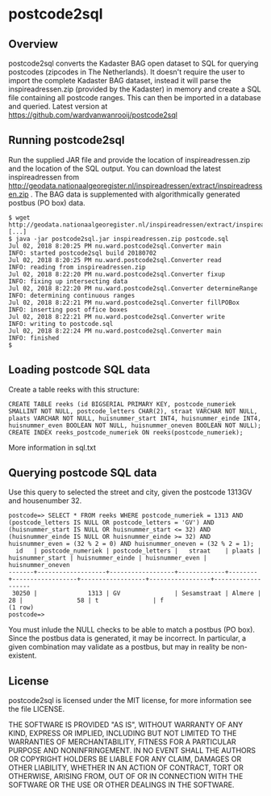 # postcode2sql

## Overview
postcode2sql converts the Kadaster BAG open dataset to SQL for querying postcodes (zipcodes in The Netherlands). It doesn't require the user to import the complete Kadaster BAG dataset, instead it will parse the inspireadressen.zip (provided by the Kadaster) in memory and create a SQL file containing all postcode ranges. This can then be imported in a database and queried.
Latest version at https://github.com/wardvanwanrooij/postcode2sql

## Running postcode2sql

Run the supplied JAR file and provide the location of inspireadressen.zip and the location of the SQL output. You can download the latest inspireadressen from http://geodata.nationaalgeoregister.nl/inspireadressen/extract/inspireadressen.zip . The BAG data is supplemented with algorithmically generated postbus (PO box) data.

	$ wget http://geodata.nationaalgeoregister.nl/inspireadressen/extract/inspireadressen.zip
	[...]
	$ java -jar postcode2sql.jar inspireadressen.zip postcode.sql
	Jul 02, 2018 8:20:25 PM nu.ward.postcode2sql.Converter main
	INFO: started postcode2sql build 20180702
	Jul 02, 2018 8:20:25 PM nu.ward.postcode2sql.Converter read
	INFO: reading from inspireadressen.zip
	Jul 02, 2018 8:22:20 PM nu.ward.postcode2sql.Converter fixup
	INFO: fixing up intersecting data
	Jul 02, 2018 8:22:20 PM nu.ward.postcode2sql.Converter determineRange
	INFO: determining continuous ranges
	Jul 02, 2018 8:22:21 PM nu.ward.postcode2sql.Converter fillPOBox
	INFO: inserting post office boxes
	Jul 02, 2018 8:22:21 PM nu.ward.postcode2sql.Converter write
	INFO: writing to postcode.sql
	Jul 02, 2018 8:22:24 PM nu.ward.postcode2sql.Converter main
	INFO: finished
	$       

## Loading postcode SQL data

Create a table reeks with this structure:

	CREATE TABLE reeks (id BIGSERIAL PRIMARY KEY, postcode_numeriek SMALLINT NOT NULL, postcode_letters CHAR(2), straat VARCHAR NOT NULL, plaats VARCHAR NOT NULL, huisnummer_start INT4, huisnummer_einde INT4, huisnummer_even BOOLEAN NOT NULL, huisnummer_oneven BOOLEAN NOT NULL);
	CREATE INDEX reeks_postcode_numeriek ON reeks(postcode_numeriek);

More information in sql.txt

## Querying postcode SQL data

Use this query to selected the street and city, given the postcode 1313GV and housenumber 32.

	postcode=> SELECT * FROM reeks WHERE postcode_numeriek = 1313 AND (postcode_letters IS NULL OR postcode_letters = 'GV') AND (huisnummer_start IS NULL OR huisnummer_start <= 32) AND (huisnummer_einde IS NULL OR huisnummer_einde >= 32) AND huisnummer_even = (32 % 2 = 0) AND huisnummer_oneven = (32 % 2 = 1);
	  id   | postcode_numeriek | postcode_letters |   straat    | plaats | huisnummer_start | huisnummer_einde | huisnummer_even | huisnummer_oneven 
	-------+-------------------+------------------+-------------+--------+------------------+------------------+-----------------+-------------------
	 30250 |              1313 | GV               | Sesamstraat | Almere |               28 |               58 | t               | f
	(1 row)
	postcode=> 

You must inlude the NULL checks to be able to match a postbus (PO box). Since the postbus data is generated, it may be incorrect. In particular, a given combination may validate as a postbus, but may in reality be non-existent.

## License

postcode2sql is licensed under the MIT license, for more information see the file LICENSE.

THE SOFTWARE IS PROVIDED "AS IS", WITHOUT WARRANTY OF ANY KIND, EXPRESS OR IMPLIED, INCLUDING BUT NOT LIMITED TO THE WARRANTIES OF MERCHANTABILITY, FITNESS FOR A PARTICULAR PURPOSE AND NONINFRINGEMENT. IN NO EVENT SHALL THE AUTHORS OR COPYRIGHT HOLDERS BE LIABLE FOR ANY CLAIM, DAMAGES OR OTHER LIABILITY, WHETHER IN AN ACTION OF CONTRACT, TORT OR OTHERWISE, ARISING FROM, OUT OF OR IN CONNECTION WITH THE SOFTWARE OR THE USE OR OTHER DEALINGS IN THE SOFTWARE.
